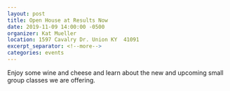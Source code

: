 ```yaml
---
layout: post
title: Open House at Results Now
date: 2019-11-09 14:00:00 -0500
organizer: Kat Mueller
location: 1597 Cavalry Dr. Union KY  41091
excerpt_separator: <!--more-->
categories: events
---
```

<!--more-->
Enjoy some wine and cheese and learn about the new and upcoming small group classes we are offering.
